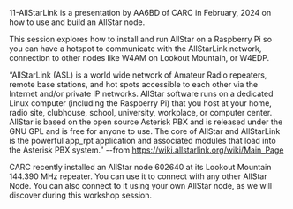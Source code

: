 11-AllStarLink is a presentation by AA6BD of CARC in February, 2024 on how to use and build an AllStar node.

This session explores how to install and run AllStar on a Raspberry Pi so you can have a hotspot to communicate with the AllStarLink network, connection to other nodes like W4AM on Lookout Mountain, or W4EDP.

“AllStarLink (ASL) is a world wide network of Amateur Radio repeaters, remote base stations, and hot spots accessible to each other via the Internet and/or private IP networks. AllStar software runs on a dedicated Linux computer (including the Raspberry Pi) that you host at your home, radio site, clubhouse, school, university, workplace, or computer center. AllStar is based on the open source Asterisk PBX and is released under the GNU GPL and is free for anyone to use. The core of AllStar and AllStarLink is the powerful app_rpt application and associated modules that load into the Asterisk PBX system.”
--from https://wiki.allstarlink.org/wiki/Main_Page

CARC recently installed an AllStar node 602640 at its Lookout Mountain 144.390 MHz repeater.  You can use it to connect with any other AllStar Node.  You can also connect to it using your own AllStar node, as we will discover during this workshop session.

